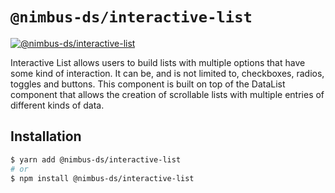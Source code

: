 # `@nimbus-ds/interactive-list`

[![@nimbus-ds/interactive-list](https://img.shields.io/npm/v/@nimbus-ds/interactive-list?label=%40nimbus-ds%2Finteractive-list)](https://www.npmjs.com/package/@nimbus-ds/interactive-list)

Interactive List allows users to build lists with multiple options that have some kind of interaction. It can be, and is not limited to, checkboxes, radios, toggles and buttons. This component is built on top of the DataList component that allows the creation of scrollable lists with multiple entries of different kinds of data.

## Installation

```sh
$ yarn add @nimbus-ds/interactive-list
# or
$ npm install @nimbus-ds/interactive-list
```
